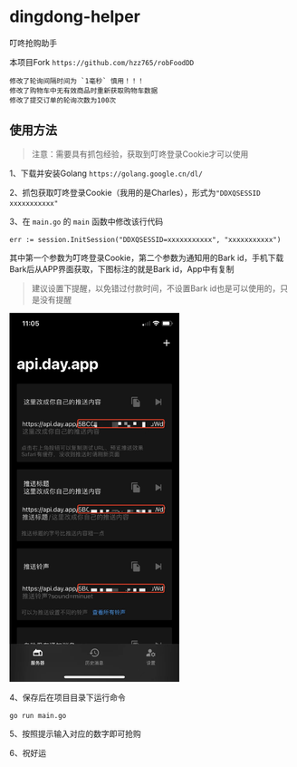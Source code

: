 # dingdong-helper
叮咚抢购助手

本项目Fork `https://github.com/hzz765/robFoodDD`
```
修改了轮询间隔时间为 `1毫秒` 慎用！！！
修改了购物车中无有效商品时重新获取购物车数据
修改了提交订单的轮询次数为100次
```

## 使用方法
> 注意：需要具有抓包经验，获取到叮咚登录Cookie才可以使用

1、下载并安装Golang `https://golang.google.cn/dl/`

2、抓包获取叮咚登录Cookie（我用的是Charles），形式为```"DDXQSESSID xxxxxxxxxxx"```

3、在 `main.go` 的 `main` 函数中修改该行代码
```
err := session.InitSession("DDXQSESSID=xxxxxxxxxxx", "xxxxxxxxxxx")
```

其中第一个参数为叮咚登录Cookie，第二个参数为通知用的Bark id，手机下载Bark后从APP界面获取，下图标注的就是Bark id，App中有复制

> 建议设置下提醒，以免错过付款时间，不设置Bark id也是可以使用的，只是没有提醒

<img src="./assets/bark.png" width="300">

4、保存后在项目目录下运行命令
```
go run main.go
```

5、按照提示输入对应的数字即可抢购

6、祝好运
